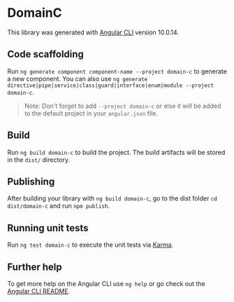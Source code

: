 # DomainC

This library was generated with [Angular CLI](https://github.com/angular/angular-cli) version 10.0.14.

## Code scaffolding

Run `ng generate component component-name --project domain-c` to generate a new component. You can also use `ng generate directive|pipe|service|class|guard|interface|enum|module --project domain-c`.
> Note: Don't forget to add `--project domain-c` or else it will be added to the default project in your `angular.json` file. 

## Build

Run `ng build domain-c` to build the project. The build artifacts will be stored in the `dist/` directory.

## Publishing

After building your library with `ng build domain-c`, go to the dist folder `cd dist/domain-c` and run `npm publish`.

## Running unit tests

Run `ng test domain-c` to execute the unit tests via [Karma](https://karma-runner.github.io).

## Further help

To get more help on the Angular CLI use `ng help` or go check out the [Angular CLI README](https://github.com/angular/angular-cli/blob/master/README.md).
